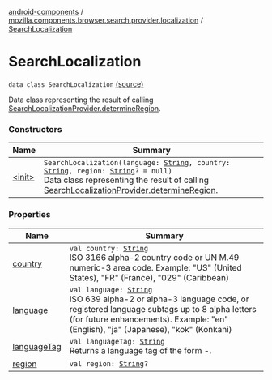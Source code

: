 [android-components](../../index.md) / [mozilla.components.browser.search.provider.localization](../index.md) / [SearchLocalization](./index.md)

# SearchLocalization

`data class SearchLocalization` [(source)](https://github.com/mozilla-mobile/android-components/blob/master/components/browser/search/src/main/java/mozilla/components/browser/search/provider/localization/SearchLocalization.kt#L16)

Data class representing the result of calling [SearchLocalizationProvider.determineRegion](../-search-localization-provider/determine-region.md).

### Constructors

| Name | Summary |
|---|---|
| [&lt;init&gt;](-init-.md) | `SearchLocalization(language: `[`String`](https://kotlinlang.org/api/latest/jvm/stdlib/kotlin/-string/index.html)`, country: `[`String`](https://kotlinlang.org/api/latest/jvm/stdlib/kotlin/-string/index.html)`, region: `[`String`](https://kotlinlang.org/api/latest/jvm/stdlib/kotlin/-string/index.html)`? = null)`<br>Data class representing the result of calling [SearchLocalizationProvider.determineRegion](../-search-localization-provider/determine-region.md). |

### Properties

| Name | Summary |
|---|---|
| [country](country.md) | `val country: `[`String`](https://kotlinlang.org/api/latest/jvm/stdlib/kotlin/-string/index.html)<br>ISO 3166 alpha-2 country code or UN M.49 numeric-3 area code. Example: "US" (United States), "FR" (France), "029" (Caribbean) |
| [language](language.md) | `val language: `[`String`](https://kotlinlang.org/api/latest/jvm/stdlib/kotlin/-string/index.html)<br>ISO 639 alpha-2 or alpha-3 language code, or registered language subtags up to 8 alpha letters (for future enhancements). Example: "en" (English), "ja" (Japanese), "kok" (Konkani) |
| [languageTag](language-tag.md) | `val languageTag: `[`String`](https://kotlinlang.org/api/latest/jvm/stdlib/kotlin/-string/index.html)<br>Returns a language tag of the form -. |
| [region](region.md) | `val region: `[`String`](https://kotlinlang.org/api/latest/jvm/stdlib/kotlin/-string/index.html)`?` |
